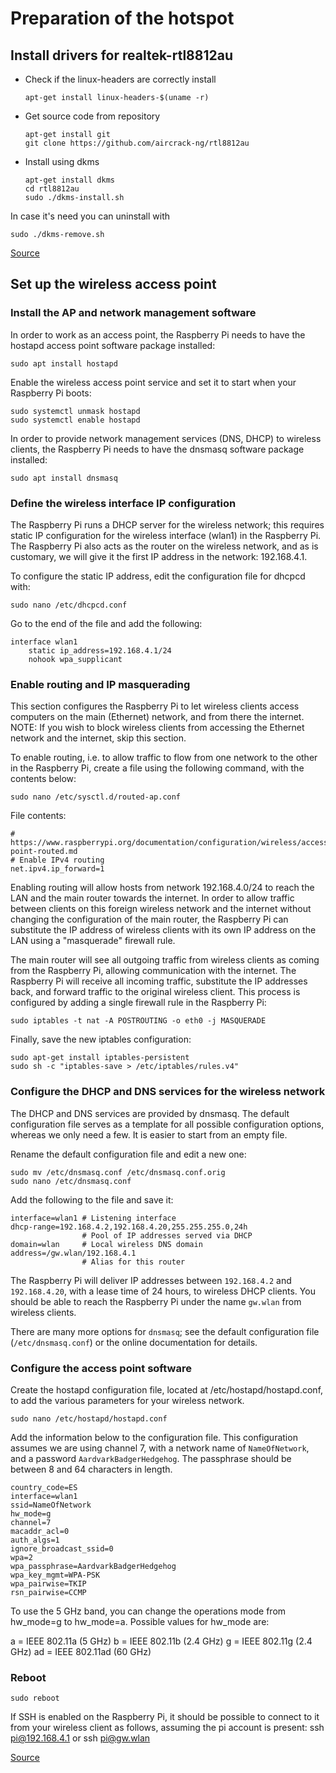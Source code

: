 # Preparation of the  hotspot

## Install drivers for realtek-rtl8812au

- Check if the linux-headers are correctly install
	```
	apt-get install linux-headers-$(uname -r)
	```

- Get source code from repository
	```
	apt-get install git
	git clone https://github.com/aircrack-ng/rtl8812au
	```

- Install using dkms
	```
	apt-get install dkms
	cd rtl8812au
	sudo ./dkms-install.sh
	```

In case it's need you can uninstall with 
```
sudo ./dkms-remove.sh
```

[Source](https://kalitut.com/how-to-install-rtl8812au/)


## Set up the wireless access point

### Install the AP and network management software


In order to work as an access point, the Raspberry Pi needs to have the hostapd access point software package installed:

```
sudo apt install hostapd
```


Enable the wireless access point service and set it to start when your Raspberry Pi boots:
```
sudo systemctl unmask hostapd
sudo systemctl enable hostapd
```
In order to provide network management services (DNS, DHCP) to wireless clients, the Raspberry Pi needs to have the dnsmasq software package installed:
```
sudo apt install dnsmasq
```


### Define the wireless interface IP configuration

The Raspberry Pi runs a DHCP server for the wireless network; this requires static IP configuration for the wireless interface (wlan1) in the Raspberry Pi. The Raspberry Pi also acts as the router on the wireless network, and as is customary, we will give it the first IP address in the network: 192.168.4.1.

To configure the static IP address, edit the configuration file for dhcpcd with:

```
sudo nano /etc/dhcpcd.conf
```
Go to the end of the file and add the following:

```
interface wlan1
    static ip_address=192.168.4.1/24
    nohook wpa_supplicant
```

### Enable routing and IP masquerading
This section configures the Raspberry Pi to let wireless clients access computers on the main (Ethernet) network, and from there the internet. NOTE: If you wish to block wireless clients from accessing the Ethernet network and the internet, skip this section.

To enable routing, i.e. to allow traffic to flow from one network to the other in the Raspberry Pi, create a file using the following command, with the contents below:

```
sudo nano /etc/sysctl.d/routed-ap.conf
```
File contents:

```
# https://www.raspberrypi.org/documentation/configuration/wireless/access-point-routed.md
# Enable IPv4 routing
net.ipv4.ip_forward=1
```
Enabling routing will allow hosts from network 192.168.4.0/24 to reach the LAN and the main router towards the internet. In order to allow traffic between clients on this foreign wireless network and the internet without changing the configuration of the main router, the Raspberry Pi can substitute the IP address of wireless clients with its own IP address on the LAN using a "masquerade" firewall rule.

The main router will see all outgoing traffic from wireless clients as coming from the Raspberry Pi, allowing communication with the internet.
The Raspberry Pi will receive all incoming traffic, substitute the IP addresses back, and forward traffic to the original wireless client.
This process is configured by adding a single firewall rule in the Raspberry Pi:

```
sudo iptables -t nat -A POSTROUTING -o eth0 -j MASQUERADE
```

Finally, save the new iptables configuration:
```
sudo apt-get install iptables-persistent
sudo sh -c "iptables-save > /etc/iptables/rules.v4"
```

### Configure the DHCP and DNS services for the wireless network
The DHCP and DNS services are provided by dnsmasq. The default configuration file serves as a template for all possible configuration options, whereas we only need a few. It is easier to start from an empty file.

Rename the default configuration file and edit a new one:

```
sudo mv /etc/dnsmasq.conf /etc/dnsmasq.conf.orig
sudo nano /etc/dnsmasq.conf
```
Add the following to the file and save it:
```
interface=wlan1 # Listening interface
dhcp-range=192.168.4.2,192.168.4.20,255.255.255.0,24h
                # Pool of IP addresses served via DHCP
domain=wlan     # Local wireless DNS domain
address=/gw.wlan/192.168.4.1
                # Alias for this router
```
The Raspberry Pi will deliver IP addresses between `192.168.4.2` and `192.168.4.20`, with a lease time of 24 hours, to wireless DHCP clients. You should be able to reach the Raspberry Pi under the name `gw.wlan` from wireless clients.

There are many more options for `dnsmasq`; see the default configuration file (`/etc/dnsmasq.conf`) or the online documentation for details.

### Configure the access point software
Create the hostapd configuration file, located at /etc/hostapd/hostapd.conf, to add the various parameters for your wireless network.

```
sudo nano /etc/hostapd/hostapd.conf
```
Add the information below to the configuration file. This configuration assumes we are using channel 7, with a network name of `NameOfNetwork`, and a password `AardvarkBadgerHedgehog`. The passphrase should be between 8 and 64 characters in length.

```
country_code=ES
interface=wlan1
ssid=NameOfNetwork
hw_mode=g
channel=7
macaddr_acl=0
auth_algs=1
ignore_broadcast_ssid=0
wpa=2
wpa_passphrase=AardvarkBadgerHedgehog
wpa_key_mgmt=WPA-PSK
wpa_pairwise=TKIP
rsn_pairwise=CCMP
```

To use the 5 GHz band, you can change the operations mode from hw_mode=g to hw_mode=a. Possible values for hw_mode are:

a = IEEE 802.11a (5 GHz)
b = IEEE 802.11b (2.4 GHz)
g = IEEE 802.11g (2.4 GHz)
ad = IEEE 802.11ad (60 GHz)

### Reboot
```
sudo reboot
```
If SSH is enabled on the Raspberry Pi, it should be possible to connect to it from your wireless client as follows, assuming the pi account is present: ssh pi@192.168.4.1 or ssh pi@gw.wlan

[Source](https://www.raspberrypi.org/documentation/configuration/wireless/access-point-routed.md)